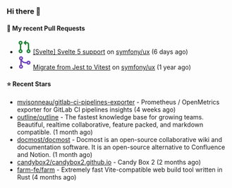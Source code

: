 ### Hi there 👋

#### 🔨 My recent Pull Requests

- ![](./assets/pr-open.svg) [[Svelte] Svelte 5 support](https://github.com/symfony/ux/pull/2288) on [symfony/ux](https://github.com/symfony/ux) (6 days ago)
- ![](./assets/pr-merged.svg) [Migrate from Jest to Vitest](https://github.com/symfony/ux/pull/1202) on [symfony/ux](https://github.com/symfony/ux) (1 year ago)

#### ⭐ Recent Stars

- [mvisonneau/gitlab-ci-pipelines-exporter](https://github.com/mvisonneau/gitlab-ci-pipelines-exporter) - Prometheus / OpenMetrics exporter for GitLab CI pipelines insights (4 weeks ago)
- [outline/outline](https://github.com/outline/outline) - The fastest knowledge base for growing teams. Beautiful, realtime collaborative, feature packed, and markdown compatible. (1 month ago)
- [docmost/docmost](https://github.com/docmost/docmost) - Docmost is an open-source collaborative wiki and documentation software. It is an open-source alternative to Confluence and Notion. (1 month ago)
- [candybox2/candybox2.github.io](https://github.com/candybox2/candybox2.github.io) - Candy Box 2 (2 months ago)
- [farm-fe/farm](https://github.com/farm-fe/farm) - Extremely fast Vite-compatible web build tool written in Rust (4 months ago)